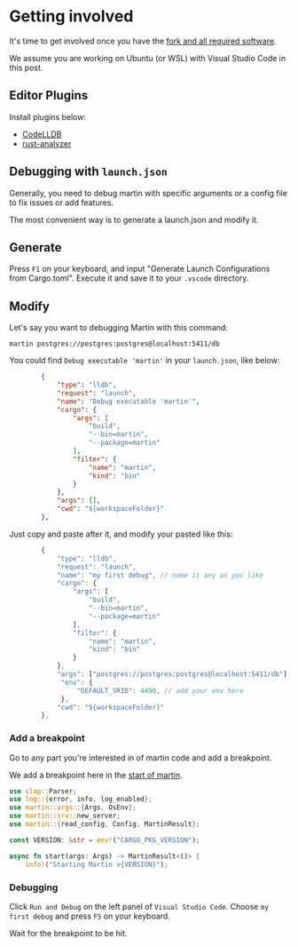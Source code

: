 # Getting involved

It's time to get involved once you have the [fork and all required software](development.md).

We assume you are working on Ubuntu (or WSL) with Visual Studio Code in this post.

## Editor Plugins

Install plugins below:

* [CodeLLDB](https://marketplace.visualstudio.com/items?itemName=vadimcn.vscode-lldb)
* [rust-analyzer](https://marketplace.visualstudio.com/items?itemName=rust-lang.rust-analyzer)

## Debugging with `launch.json`

Generally, you need to debug martin with specific arguments or a config file to fix issues or add features.

The most convenient way is to generate a launch.json and modify it.

## Generate

Press `F1` on your keyboard, and input "Generate Launch Configurations from Cargo.toml". Execute it and save it to your `.vscode` directory.

## Modify

Let's say you want to debugging Martin with this command:

```shell
martin postgres://postgres:postgres@localhost:5411/db
```

You could find `Debug executable 'martin'` in your `launch.json`, like below:

```json
        {
            "type": "lldb",
            "request": "launch",
            "name": "Debug executable 'martin'",
            "cargo": {
                "args": [
                    "build",
                    "--bin=martin",
                    "--package=martin"
                ],
                "filter": {
                    "name": "martin",
                    "kind": "bin"
                }
            },
            "args": [],
            "cwd": "${workspaceFolder}"
        },
```

Just copy and paste after it, and modify your pasted like this:

```javascript
        {
            "type": "lldb",
            "request": "launch",
            "name": "my first debug", // name it any as you like
            "cargo": {
                "args": [
                    "build",
                    "--bin=martin",
                    "--package=martin"
                ],
                "filter": {
                    "name": "martin",
                    "kind": "bin"
                }
            },
            "args": ["postgres://postgres:postgres@localhost:5411/db"], // add your arguments here
             "env": {
                 "DEFAULT_SRID": 4490, // add your env here
             },
            "cwd": "${workspaceFolder}"
        },
```

### Add a breakpoint

Go to any part you're interested in of martin code and add a breakpoint.

We add a breakpoint here in the [start of martin](https://github.com/maplibre/martin/blob/e628c3973f193a432d3d1282c5893e2339e806b6/martin/src/bin/martin.rs#L10).

```rust
use clap::Parser;
use log::{error, info, log_enabled};
use martin::args::{Args, OsEnv};
use martin::srv::new_server;
use martin::{read_config, Config, MartinResult};

const VERSION: &str = env!("CARGO_PKG_VERSION");

async fn start(args: Args) -> MartinResult<()> {
    info!("Starting Martin v{VERSION}");
```

### Debugging

Click `Run and Debug` on the left panel of `Visual Studio Code`. Choose `my first debug` and press `F5` on your keyboard.

Wait for the breakpoint to be hit.

